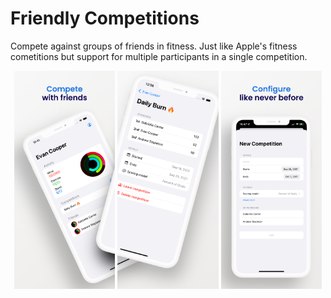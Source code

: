 # Friendly Competitions

Compete against groups of friends in fitness. Just like Apple's fitness cometitions but support for multiple participants in a single competition.

 <p align="center">
    <img alt="sc1" src="screenshots/mockups/11 Pro Max/1.png" width="32%">
    <img alt="sc2" src="screenshots/mockups/11 Pro Max/2.png" width="32%">
    <img alt="sc3" src="screenshots/mockups/11 Pro Max/3.png" width="32%">
</p>